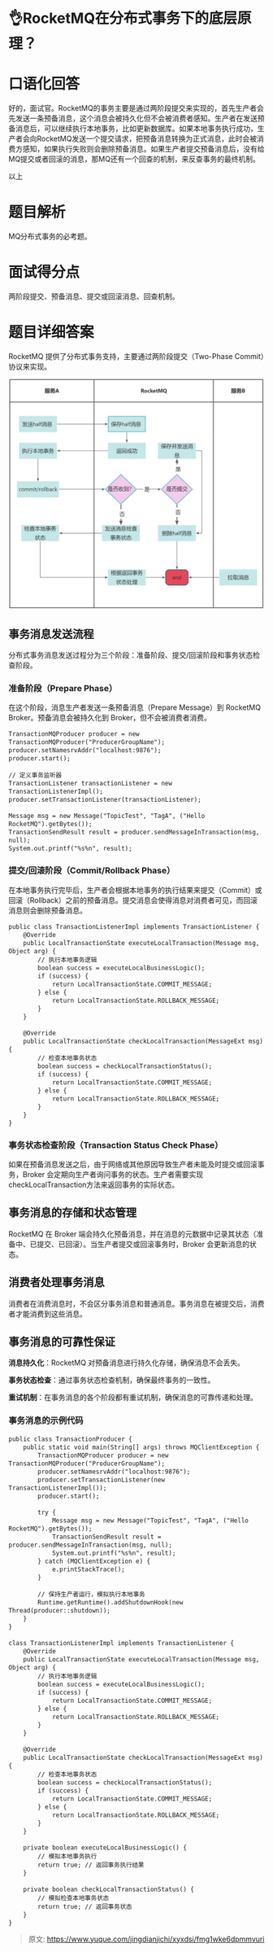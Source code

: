 # 👌RocketMQ在分布式事务下的底层原理？

# 口语化回答
好的，面试官。RocketMQ的事务主要是通过两阶段提交来实现的，首先生产者会先发送一条预备消息，这个消息会被持久化但不会被消费者感知。生产者在发送预备消息后，可以继续执行本地事务，比如更新数据库。如果本地事务执行成功，生产者会向RocketMQ发送一个提交请求，把预备消息转换为正式消息，此时会被消费方感知，如果执行失败则会删除预备消息。如果生产者提交预备消息后，没有给MQ提交或者回滚的消息，那MQ还有一个回查的机制，来反查事务的最终机制。

以上

# 题目解析
MQ分布式事务的必考题。

# 面试得分点
两阶段提交、预备消息、提交或回滚消息、回查机制。

# 题目详细答案
RocketMQ 提供了分布式事务支持，主要通过两阶段提交（Two-Phase Commit）协议来实现。



![画板](./img/3y9ojKGCFy3fhI6w/1723812032179-1da3a097-7a1c-42e4-9fd8-cd69d9ee132b-101218.jpeg)



## 事务消息发送流程
分布式事务消息发送过程分为三个阶段：准备阶段、提交/回滚阶段和事务状态检查阶段。

### 准备阶段（Prepare Phase）
在这个阶段，消息生产者发送一条预备消息（Prepare Message）到 RocketMQ Broker。预备消息会被持久化到 Broker，但不会被消费者消费。

```plain
TransactionMQProducer producer = new TransactionMQProducer("ProducerGroupName");
producer.setNamesrvAddr("localhost:9876");
producer.start();

// 定义事务监听器
TransactionListener transactionListener = new TransactionListenerImpl();
producer.setTransactionListener(transactionListener);

Message msg = new Message("TopicTest", "TagA", ("Hello RocketMQ").getBytes());
TransactionSendResult result = producer.sendMessageInTransaction(msg, null);
System.out.printf("%s%n", result);
```

### 提交/回滚阶段（Commit/Rollback Phase）
在本地事务执行完毕后，生产者会根据本地事务的执行结果来提交（Commit）或回滚（Rollback）之前的预备消息。提交消息会使得消息对消费者可见，而回滚消息则会删除预备消息。

```plain
public class TransactionListenerImpl implements TransactionListener {
    @Override
    public LocalTransactionState executeLocalTransaction(Message msg, Object arg) {
        // 执行本地事务逻辑
        boolean success = executeLocalBusinessLogic();
        if (success) {
            return LocalTransactionState.COMMIT_MESSAGE;
        } else {
            return LocalTransactionState.ROLLBACK_MESSAGE;
        }
    }

    @Override
    public LocalTransactionState checkLocalTransaction(MessageExt msg) {
        // 检查本地事务状态
        boolean success = checkLocalTransactionStatus();
        if (success) {
            return LocalTransactionState.COMMIT_MESSAGE;
        } else {
            return LocalTransactionState.ROLLBACK_MESSAGE;
        }
    }
}
```

### 事务状态检查阶段（Transaction Status Check Phase）
如果在预备消息发送之后，由于网络或其他原因导致生产者未能及时提交或回滚事务，Broker 会定期向生产者询问事务的状态。生产者需要实现checkLocalTransaction方法来返回事务的实际状态。

## 事务消息的存储和状态管理
RocketMQ 在 Broker 端会持久化预备消息，并在消息的元数据中记录其状态（准备中、已提交、已回滚）。当生产者提交或回滚事务时，Broker 会更新消息的状态。

## 消费者处理事务消息
消费者在消费消息时，不会区分事务消息和普通消息。事务消息在被提交后，消费者才能消费到这些消息。

## 事务消息的可靠性保证
**消息持久化**：RocketMQ 对预备消息进行持久化存储，确保消息不会丢失。

**事务状态检查**：通过事务状态检查机制，确保最终事务的一致性。

**重试机制**：在事务消息的各个阶段都有重试机制，确保消息的可靠传递和处理。

### 事务消息的示例代码
```plain
public class TransactionProducer {
    public static void main(String[] args) throws MQClientException {
        TransactionMQProducer producer = new TransactionMQProducer("ProducerGroupName");
        producer.setNamesrvAddr("localhost:9876");
        producer.setTransactionListener(new TransactionListenerImpl());
        producer.start();

        try {
            Message msg = new Message("TopicTest", "TagA", ("Hello RocketMQ").getBytes());
            TransactionSendResult result = producer.sendMessageInTransaction(msg, null);
            System.out.printf("%s%n", result);
        } catch (MQClientException e) {
            e.printStackTrace();
        }

        // 保持生产者运行，模拟执行本地事务
        Runtime.getRuntime().addShutdownHook(new Thread(producer::shutdown));
    }
}

class TransactionListenerImpl implements TransactionListener {
    @Override
    public LocalTransactionState executeLocalTransaction(Message msg, Object arg) {
        // 执行本地事务逻辑
        boolean success = executeLocalBusinessLogic();
        if (success) {
            return LocalTransactionState.COMMIT_MESSAGE;
        } else {
            return LocalTransactionState.ROLLBACK_MESSAGE;
        }
    }

    @Override
    public LocalTransactionState checkLocalTransaction(MessageExt msg) {
        // 检查本地事务状态
        boolean success = checkLocalTransactionStatus();
        if (success) {
            return LocalTransactionState.COMMIT_MESSAGE;
        } else {
            return LocalTransactionState.ROLLBACK_MESSAGE;
        }
    }

    private boolean executeLocalBusinessLogic() {
        // 模拟本地事务执行
        return true; // 返回事务执行结果
    }

    private boolean checkLocalTransactionStatus() {
        // 模拟检查本地事务状态
        return true; // 返回事务状态
    }
}
```





> 原文: <https://www.yuque.com/jingdianjichi/xyxdsi/fmg1wke6dpmmvuri>